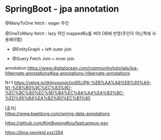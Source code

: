 # SpringBoot - jpa annotation

@ManyToOne
fetch : eager
주인

@OneToMany
fetch : lazy
하인
mappedBy를 써야 DB에 반영(주인이 아닌쪽에 사용해야함)


- @EntityGraph = left outer join

- @Query Fetch Join = inner join 

annotation
https://www.digitalocean.com/community/tutorials/jpa-hibernate-annotations#jpa-annotations-hibernate-annotations

N+1
https://velog.io/@jinyoungchoi95/JPA-%EB%AA%A8%EB%93%A0-N1-%EB%B0%9C%EC%83%9D-%EC%BC%80%EC%9D%B4%EC%8A%A4%EA%B3%BC-%ED%95%B4%EA%B2%B0%EC%B1%85




[출처]<br/>
https://www.baeldung.com/spring-data-annotations



https://github.com/KimByeongKou/fastcampus-pay

https://blog.neonkid.xyz/284